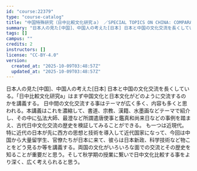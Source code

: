 ```yaml
---
id: "course:22379"
type: "course-catalog"
title: "中国特殊研究（日中比較文化研究ａ） ／SPECIAL TOPICS ON CHINA: COMPARATIVE CULTURES OF CHINA AND JAPAN (a)"
summary: "日本人の見た[中国]、中国人の考えた[日本] 日本と中国の文化交流を長くしている。「日中比較文化研究a」はまず中国文化と日本文化がどのように交流するのかを講義する。 日中間の文化交流する事はテーマが広く多く、内容も多くと思われる。本講義はこ…"
tags: []
campus: ""
credits: 2
instructors: []
license: "CC-BY-4.0"
version:
  created_at: "2025-10-09T03:48:57Z"
  updated_at: "2025-10-09T03:48:57Z"
---
```

日本人の見た[中国]、中国人の考えた[日本] 日本と中国の文化交流を長くしている。「日中比較文化研究a」はまず中国文化と日本文化がどのように交流するのかを講義する。 日中間の文化交流する事はテーマが広く多く、内容も多くと思われる。本講義はこれを濃縮して、書道、宗教、漢籍、水墨画などテーマで紹介し、その中に弘法大師、最澄など所謂遣唐使事と鑑真和尚来日などの事例を踏まえ、古代日中文化交流の歴史を検証してみることができる。 も一つは近現代。特に近代の日本が先に西方の思想と技術を導入して近代国家になって、今回は中国から大量留学生、官僚たちが日本に来て、彼らは日本新政、科学技術など物ことをどう見るか等を講義する。両国の文化がいろいろな面での交流とその歴史を知ることが重要だと思う。そして秋学期の授業に繋いで日中文化比較する事をより深く、広く考えられると思う。
